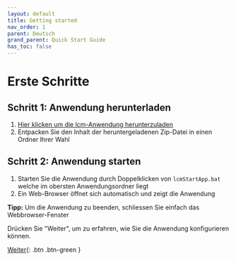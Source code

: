 ```yaml
---
layout: default
title: Getting started
nav_order: 1
parent: Deutsch
grand_parent: Quick Start Guide
has_toc: false
---
```


# Erste Schritte
## Schritt 1: Anwendung herunterladen
1. <a href="https://downgit.github.io/#/home?url=https://github.com/hslu-ige-laes/lcm" download>Hier klicken um die lcm-Anwendung herunterzuladen</a>
1. Entpacken Sie den Inhalt der heruntergeladenen Zip-Datei in einen Ordner Ihrer Wahl


## Schritt 2: Anwendung starten
1. Starten Sie die Anwendung durch Doppelklicken von `lcmStartApp.bat` welche im obersten Anwendungsordner liegt
1. Ein Web-Browser öffnet sich automatisch und zeigt die Anwendung

**Tipp:** Um die Anwendung zu beenden, schliessen Sie einfach das Webbrowser-Fenster

Drücken Sie "Weiter", um zu erfahren, wie Sie die Anwendung konfigurieren können.

[Weiter](https://hslu-ige-laes.github.io/lcm/docs/quickStartGuide/de/configuration/){: .btn .btn-green }
